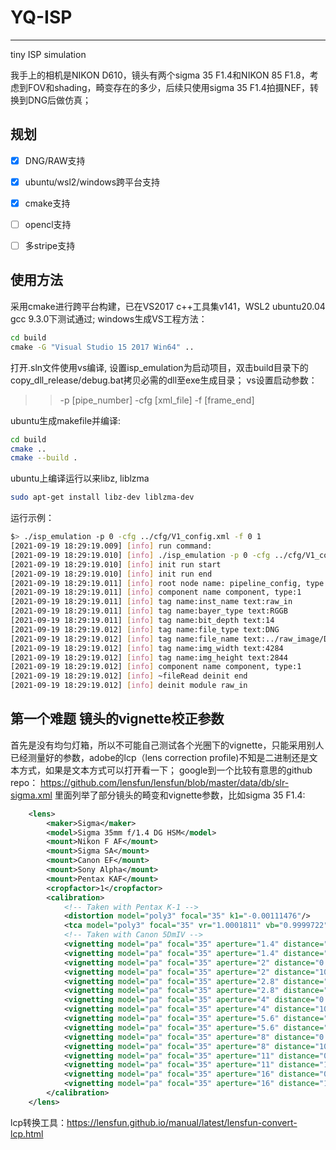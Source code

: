 # YQ-ISP
-------
tiny ISP simulation

我手上的相机是NIKON D610，镜头有两个sigma 35 F1.4和NIKON 85 F1.8，考虑到FOV和shading，畸变存在的多少，后续只使用sigma 35 F1.4拍摄NEF，转换到DNG后做仿真；

## 规划
- [x] DNG/RAW支持

- [x] ubuntu/wsl2/windows跨平台支持

- [x] cmake支持

- [ ] opencl支持

- [ ] 多stripe支持

## 使用方法
采用cmake进行跨平台构建，已在VS2017 c++工具集v141，WSL2 ubuntu20.04 gcc 9.3.0下测试通过;
windows生成VS工程方法：
```bat
cd build
cmake -G "Visual Studio 15 2017 Win64" ..
```
打开.sln文件使用vs编译, 设置isp_emulation为启动项目，双击build目录下的copy_dll_release/debug.bat拷贝必需的dll至exe生成目录；
vs设置启动参数：

>>-p [pipe_number] -cfg [xml_file] -f [frame_end]


ubuntu生成makefile并编译:
```sh
cd build
cmake ..
cmake --build .
```
ubuntu上编译运行以来libz, liblzma
```sh
sudo apt-get install libz-dev liblzma-dev
```
运行示例：
```sh
$> ./isp_emulation -p 0 -cfg ../cfg/V1_config.xml -f 0 1
[2021-09-19 18:29:19.009] [info] run command:
[2021-09-19 18:29:19.010] [info] ./isp_emulation -p 0 -cfg ../cfg/V1_config.xml -f 0 1
[2021-09-19 18:29:19.010] [info] init run start
[2021-09-19 18:29:19.010] [info] init run end
[2021-09-19 18:29:19.011] [info] root node name: pipeline_config, type:1
[2021-09-19 18:29:19.011] [info] component name component, type:1
[2021-09-19 18:29:19.011] [info] tag name:inst_name text:raw_in
[2021-09-19 18:29:19.011] [info] tag name:bayer_type text:RGGB
[2021-09-19 18:29:19.011] [info] tag name:bit_depth text:14
[2021-09-19 18:29:19.012] [info] tag name:file_type text:DNG
[2021-09-19 18:29:19.012] [info] tag name:file_name text:../raw_image/D700FAR4256convert.dng
[2021-09-19 18:29:19.012] [info] tag name:img_width text:4284
[2021-09-19 18:29:19.012] [info] tag name:img_height text:2844
[2021-09-19 18:29:19.012] [info] component name component, type:1
[2021-09-19 18:29:19.012] [info] ~fileRead deinit end
[2021-09-19 18:29:19.012] [info] deinit module raw_in
```

## **第一个难题 镜头的vignette校正参数**
首先是没有均匀灯箱，所以不可能自己测试各个光圈下的vignette，只能采用别人已经测量好的参数，adobe的lcp（lens correction profile)不知是二进制还是文本方式，如果是文本方式可以打开看一下；
google到一个比较有意思的github repo：
https://github.com/lensfun/lensfun/blob/master/data/db/slr-sigma.xml
里面列举了部分镜头的畸变和vignette参数，比如sigma 35 F1.4:
```xml
    <lens>
        <maker>Sigma</maker>
        <model>Sigma 35mm f/1.4 DG HSM</model>
        <mount>Nikon F AF</mount>
        <mount>Sigma SA</mount>
        <mount>Canon EF</mount>
        <mount>Sony Alpha</mount>
        <mount>Pentax KAF</mount>
        <cropfactor>1</cropfactor>
        <calibration>
            <!-- Taken with Pentax K-1 -->
            <distortion model="poly3" focal="35" k1="-0.00111476"/>
            <tca model="poly3" focal="35" vr="1.0001811" vb="0.9999722"/>
            <!-- Taken with Canon 5DmIV -->
            <vignetting model="pa" focal="35" aperture="1.4" distance="0.3" k1="-1.2015" k2="0.9026" k3="-0.3583"/>
            <vignetting model="pa" focal="35" aperture="1.4" distance="1000" k1="-1.8858" k2="1.9295" k3="-0.8556"/>
            <vignetting model="pa" focal="35" aperture="2" distance="0.3" k1="-0.1579" k2="-0.3705" k3="0.0878"/>
            <vignetting model="pa" focal="35" aperture="2" distance="1000" k1="-0.2270" k2="-1.0931" k3="0.6582"/>
            <vignetting model="pa" focal="35" aperture="2.8" distance="0.3" k1="-0.2655" k2="0.0048" k3="0.0296"/>
            <vignetting model="pa" focal="35" aperture="2.8" distance="1000" k1="-0.2521" k2="-0.1862" k3="-0.0193"/>
            <vignetting model="pa" focal="35" aperture="4" distance="0.3" k1="-0.2681" k2="0.0047" k3="0.0334"/>
            <vignetting model="pa" focal="35" aperture="4" distance="1000" k1="-0.3937" k2="0.2511" k3="-0.2028"/>
            <vignetting model="pa" focal="35" aperture="5.6" distance="0.3" k1="-0.2729" k2="0.0160" k3="0.0253"/>
            <vignetting model="pa" focal="35" aperture="5.6" distance="1000" k1="-0.3411" k2="0.0175" k3="0.0299"/>
            <vignetting model="pa" focal="35" aperture="8" distance="0.3" k1="-0.2754" k2="0.0196" k3="0.0226"/>
            <vignetting model="pa" focal="35" aperture="8" distance="1000" k1="-0.3436" k2="0.0164" k3="0.0327"/>
            <vignetting model="pa" focal="35" aperture="11" distance="0.3" k1="-0.2803" k2="0.0277" k3="0.0162"/>
            <vignetting model="pa" focal="35" aperture="11" distance="1000" k1="-0.3530" k2="0.0292" k3="0.0271"/>
            <vignetting model="pa" focal="35" aperture="16" distance="0.3" k1="-0.2898" k2="0.0395" k3="0.0103"/>
            <vignetting model="pa" focal="35" aperture="16" distance="1000" k1="-0.3670" k2="0.0498" k3="0.0171"/>
        </calibration>
    </lens>
```
lcp转换工具：https://lensfun.github.io/manual/latest/lensfun-convert-lcp.html

